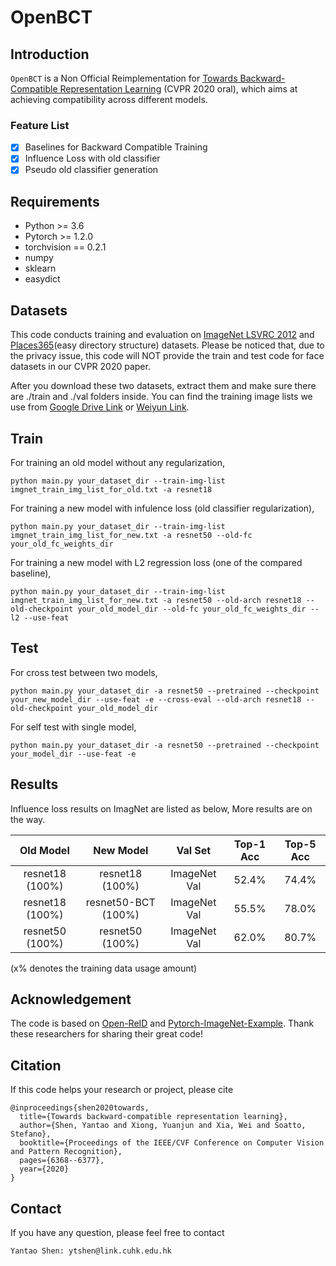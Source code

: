 # OpenBCT

## Introduction

`OpenBCT` is a Non Official Reimplementation for [Towards Backward-Compatible Representation Learning](https://openaccess.thecvf.com/content_CVPR_2020/html/Shen_Towards_Backward-Compatible_Representation_Learning_CVPR_2020_paper.html) (CVPR 2020 oral), which aims at achieving compatibility across different models.

### Feature List

- [x] Baselines for Backward Compatible Training
- [x] Influence Loss with old classifier
- [x] Pseudo old classifier generation

## Requirements

* Python >= 3.6
* Pytorch >= 1.2.0
* torchvision == 0.2.1
* numpy
* sklearn
* easydict



## Datasets

This code conducts training and evaluation on [ImageNet LSVRC 2012](http://image-net.org/challenges/LSVRC/2012/) and [Places365](http://places2.csail.mit.edu/download.html)(easy directory structure) datasets. Please be noticed that, due to the privacy issue, this code will NOT provide the train and test code for face datasets in our CVPR 2020 paper.

After you download these two datasets, extract them and make sure there are ./train and ./val folders inside. You can find the training image lists we use from [Google Drive Link](https://drive.google.com/drive/folders/169L3zAxJj_e1_BAZNvvR4IIy0cdbtC4E?usp=sharing) or [Weiyun Link](https://share.weiyun.com/zbdtIhlO).



## Train

For training an old model without any regularization,

```shell
python main.py your_dataset_dir --train-img-list imgnet_train_img_list_for_old.txt -a resnet18 
```

For training a new model with infulence loss (old classifier regularization),

```shell
python main.py your_dataset_dir --train-img-list imgnet_train_img_list_for_new.txt -a resnet50 --old-fc your_old_fc_weights_dir
```

For training a new model with L2 regression loss (one of the compared baseline),

```shell
python main.py your_dataset_dir --train-img-list imgnet_train_img_list_for_new.txt -a resnet50 --old-arch resnet18 --old-checkpoint your_old_model_dir --old-fc your_old_fc_weights_dir --l2 --use-feat
```



## Test

For cross test between two models,

```shell
python main.py your_dataset_dir -a resnet50 --pretrained --checkpoint your_new_model_dir --use-feat -e --cross-eval --old-arch resnet18 --old-checkpoint your_old_model_dir
```

For self test with single model,

```shell
python main.py your_dataset_dir -a resnet50 --pretrained --checkpoint your_model_dir --use-feat -e
```



## Results

Influence loss results on ImagNet are listed as below, More results are on the way.

| Old Model | New Model | Val Set | Top-1 Acc | Top-5 Acc |
| :-------: | :-------: | :-----: | :-------: | :-------: |
|resnet18 (100%) | resnet18 (100%) | ImageNet Val |     52.4%      |  74.4%         |
|    resnet18 (100%)      |    resnet50-BCT (100%)      |    ImageNet Val    | 55.5% | 78.0% |
| resnet50 (100%) | resnet50 (100%) | ImageNet Val | 62.0% | 80.7% |

(x% denotes the training data usage amount)



## Acknowledgement

The code is based on [Open-ReID](https://github.com/Cysu/open-reid) and [Pytorch-ImageNet-Example](https://github.com/pytorch/examples/tree/master/imagenet). Thank these researchers for sharing their great code! 



## Citation

If this code helps your research or project, please cite

```
@inproceedings{shen2020towards,
  title={Towards backward-compatible representation learning},
  author={Shen, Yantao and Xiong, Yuanjun and Xia, Wei and Soatto, Stefano},
  booktitle={Proceedings of the IEEE/CVF Conference on Computer Vision and Pattern Recognition},
  pages={6368--6377},
  year={2020}
}
```



## Contact

If you have any question, please feel free to contact

```
Yantao Shen: ytshen@link.cuhk.edu.hk
```





